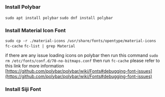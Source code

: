 ### Install Polybar

`sudo apt install polybar`
`sudo dnf install polybar`


### Install Material Icon Font 

`sudo cp -r ./material-icons /usr/share/fonts/opentype/material-icons`
`fc-cache`
`fc-list | grep Material`

if there are any issue loading icons on polybar then run this command
`sudo rm /etc/fonts/conf.d/70-no-bitmaps.conf`
then run `fc-cache`
please refer to this link for more information [https://github.com/polybar/polybar/wiki/Fonts#debugging-font-issues](https://github.com/polybar/polybar/wiki/Fonts#debugging-font-issues)

### Install Siji Font